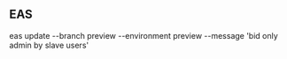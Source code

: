## EAS

eas update --branch preview --environment preview --message 'bid only admin by slave users'
